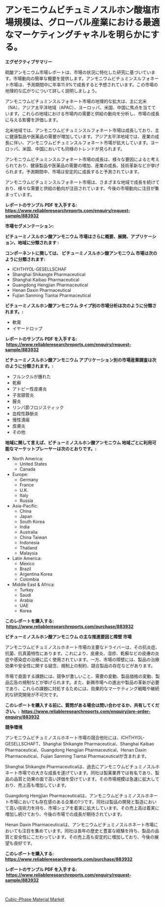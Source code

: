 <p><h1>アンモニウムビチュミノスルホン酸塩市場規模は、グローバル産業における最適なマーケティングチャネルを明らかにする。</h1></p><p><strong>エグゼクティブサマリー</strong></p>
<p><p>硫酸アンモニウム市場レポートは、市場の状況に特化した研究に基づいています。市場動向の簡単な概要を提供します。アンモニウムビチュミンスルフォネート市場は、予測期間中に年率11.9%で成長すると予想されています。この市場の地理的な広がりについて詳しく説明しましょう。</p><p>アンモニウムビチュミンスルフォネート市場の地理的な拡大は、主に北米（NA）、アジア太平洋地域（APAC）、ヨーロッパ、米国、中国に焦点を当てています。これらの地域における市場内の需要と供給の動向を分析し、市場の成長に与える影響を評価します。</p><p>北米地域では、アンモニウムビチュミンスルフォネート市場は成長しており、主に健康製品や医薬品の需要が増加しています。アジア太平洋地域では、産業の成長に伴い、アンモニウムビチュミンスルフォネート市場が拡大しています。ヨーロッパ、米国、中国においても同様のトレンドが見られます。</p><p>アンモニウムビチュミンスルフォネート市場の成長は、様々な要因によると考えられており、健康製品や医薬品の需要の増加、産業の成長、技術革新などが挙げられます。予測期間中、市場は安定的に成長すると予測されています。</p><p>アンモニウムビチュミンスルフォネート市場は、さまざまな地域で成長を続けており、様々な需要と供給の動向が注目されています。今後の市場動向に注目が集まっています。</p></p>
<p><strong>レポートのサンプル PDF を入手する: <a href="https://www.reliableresearchreports.com/enquiry/request-sample/883932">https://www.reliableresearchreports.com/enquiry/request-sample/883932</a></strong></p>
<p><strong>市場セグメンテーション:</strong></p>
<p><strong> ビチューミノスルホン酸アンモニウム 市場はさらに概要、展開、アプリケーション、地域に分類されます :</strong></p>
<p><strong>コンポーネントに関しては、 ビチューミノスルホン酸アンモニウム 市場は次のように分類されます: &nbsp;</strong></p>
<p><ul><li>ICHTHYOL-GESELLSCHAF</li><li>Shanghai Shikangte Pharmaceutical</li><li>Shanghai Kaibao Pharmaceutical</li><li>Guangdong Hengjian Pharmaceutical</li><li>Henan Daxin Pharmaceutical</li><li>Fujian Sanming Tiantai Pharmaceutical</li></ul></p>
<p><strong> ビチューミノスルホン酸アンモニウム タイプ別の市場分析は次のように分類されます。:</strong></p>
<p><ul><li>軟膏</li><li>イヤードロップ</li></ul></p>
<p><strong>レポートのサンプル PDF を入手する: &nbsp;<a href="https://www.reliableresearchreports.com/enquiry/request-sample/883932">https://www.reliableresearchreports.com/enquiry/request-sample/883932</a></strong></p>
<p><strong> ビチューミノスルホン酸アンモニウム アプリケーション別の市場産業調査は次のように分類されます。:</strong></p>
<p><ul><li>フルンクルが腫れた</li><li>乾癬</li><li>アトピー性皮膚炎</li><li>子宮頸管炎</li><li>膣炎</li><li>リンパ節フロジスティック</li><li>血栓性静脈炎</li><li>慢性潰瘍</li><li>皮膚炎</li><li>その他</li></ul></p>
<p><strong>地域に関して言えば、ビチューミノスルホン酸アンモニウム 地域ごとに利用可能なマーケットプレーヤーは次のとおりです。:</strong></p>
<p><ul>
    <li>
        North America:
        <ul>
            <li>United States</li>
            <li>Canada</li>
        </ul>
    </li>
    <li>
        Europe:
        <ul>
            <li>Germany</li>
            <li>France</li>
            <li>U.K.</li>
            <li>Italy</li>
            <li>Russia</li>
        </ul>
    </li>
    <li>
        Asia-Pacific:
        <ul>
            <li>China</li>
            <li>Japan</li>
            <li>South Korea</li>
            <li>India</li>
            <li>Australia</li>
            <li>China Taiwan</li>
            <li>Indonesia</li>
            <li>Thailand</li>
            <li>Malaysia</li>
        </ul>
    </li>
    <li>
        Latin America:
        <ul>
            <li>Mexico</li>
            <li>Brazil</li>
            <li>Argentina Korea</li>
            <li>Colombia</li>
        </ul>
    </li>
    <li>
        Middle East & Africa:
        <ul>
            <li>Turkey</li>
            <li>Saudi</li>
            <li>Arabia</li>
            <li>UAE</li>
            <li>Korea</li>
        </ul>
    </li>
    </ul></p>
<p><strong>このレポートを購入する: &nbsp;<a href="https://www.reliableresearchreports.com/purchase/883932">https://www.reliableresearchreports.com/purchase/883932</a></strong></p>
<p><strong>ビチューミノスルホン酸アンモニウム の主な推進要因と障壁 市場</strong></p>
<p><p>アンモニウムビチュミノスルホネート市場の主要なドライバーは、その抗炎症、抗菌、抗真菌特性にあります。これにより、皮膚炎、湿疹、乾癬などの皮膚の炎症や感染症の治療に広く使用されています。一方、市場の障壁には、製品の治療効果や安全性に関する疑念、規制上の制約、競合製品の存在などがあります。</p><p>市場で直面する課題には、競争が激しいこと、需要の変動、製品価格の変動、製品広告の規制などが挙げられます。また、新興市場への進出や製品の革新が必要であり、これらの課題に対処するためには、効果的なマーケティング戦略や継続的な研究開発が不可欠です。</p></p>
<p><strong>このレポートを購入する前に、質問がある場合は問い合わせるか、共有してください。:&nbsp; <a href="https://www.reliableresearchreports.com/enquiry/pre-order-enquiry/883932">https://www.reliableresearchreports.com/enquiry/pre-order-enquiry/883932</a></strong></p>
<p><strong>競争環境</strong></p>
<p><p>アンモニウムビチュミノスルホネート市場の競合他社には、ICHTHYOL-GESELLSCHAFT、Shanghai Shikangte Pharmaceutical、Shanghai Kaibao Pharmaceutical、Guangdong Hengjian Pharmaceutical、Henan Daxin Pharmaceutical、Fujian Sanming Tiantai Pharmaceuticalが含まれます。</p><p>Shanghai Shikangte Pharmaceuticalは、過去にアンモニウムビチュミノスルホネート市場での大きな成長を遂げています。同社は製薬業界では有名であり、製品の品質と効果の面で高い評価を受けています。その市場規模は急速に拡大しており、売上高も増加しています。</p><p>Guangdong Hengjian Pharmaceuticalは、アンモニウムビチュミノスルホネート市場においても存在感のある企業の1つです。同社は製品の開発と製造において高い技術力を持ち、市場シェアを着実に拡大しています。その売上高は着実に増加し続けており、今後の市場での成長が期待されています。</p><p>Henan Daxin Pharmaceuticalは、アンモニウムビチュミノスルホネート市場においても注目を集めています。同社は長年の歴史と豊富な経験を持ち、製品の品質と安全性にこだわっています。その売上高も安定的に増加しており、今後の展望も良好です。</p></p>
<p><strong>このレポートを購入する: &nbsp; <a href="https://www.reliableresearchreports.com/purchase/883932">https://www.reliableresearchreports.com/purchase/883932</a></strong></p>
<p><strong>レポートのサンプル PDF を入手する: &nbsp;<a href="https://www.reliableresearchreports.com/enquiry/request-sample/883932">https://www.reliableresearchreports.com/enquiry/request-sample/883932</a></strong><strong></strong></p>
<p>&nbsp;</p>
<p><p><a href="https://github.com/Sherrillcrooksxa8i18ucf2m/Market-Research-Report-List-1/blob/main/cubic-phase-material-market.md">Cubic-Phase Material Market</a></p></p>